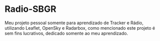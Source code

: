 # Radio-SBGR
Meu projeto pessoal somente para aprendizado de Tracker e Rádio, utilizando Leaflet, OpenSky e Radarbox, como mencionado este projeto é sem fins lucrativos, dedicado somente ao meu aprendizado.
